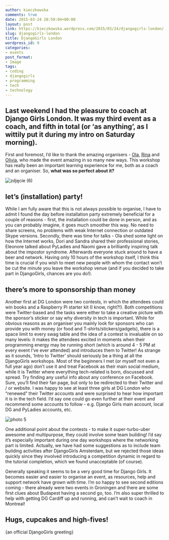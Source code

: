 ```yaml
---
author: kieczkowska
comments: true
date: 2015-03-24 20:59:04+00:00
layout: post
link: https://kieczkowska.wordpress.com/2015/03/24/djangogirls-london/
slug: djangogirls-london
title: DjangoGirls London
wordpress_id: 9
categories:
- events
post_format:
- Image
tags:
- coding
- djangogirls
- programming
- tech
- technology
---
```


## Last weekend I had the pleasure to coach at Django Girls London. It was my third event as a coach, and fifth in total (or ‘as anything’, as I wittily put it during my intro on Saturday morning).


First and foremost, I’d like to thank the amazing organisers - [Ola](https://twitter.com/olasitarska), [Rina](https://twitter.com/rinakursh) and [Olivia](https://twitter.com/Olivia_Jardine), who made the event amazing in so many new ways. This workshop has really been an important learning experience for me, both as a coach and an organiser. So, **what was so perfect about it?**

![zdjęcie (6)](https://kieczkowska.files.wordpress.com/2015/03/zdjecca8cie-6.jpg?w=300)


## **let’s (installation) party!**


While I am fully aware that this is not always possible to organise, I have to admit I found the day before installation party extremely beneficial for a couple of reasons - first, the installation could be done in person, and as you can probably imagine, it goes much smoother this way. No need to share screens, no problems with weak Internet connection or outdated Skype versions. Secondly, there was time for talks - Ola shed some light on how the Internet works, Dori and Sandra shared their professional stories, Eleonore talked about PyLadies and Naomi gave a brilliantly inspiring talk about the impostor syndrome. Afterwards everyone stuck around to have a beer and network. Having only 10 hours of the workshop itself, I think this time is crucial if you wish to meet new people with whom the contact won’t be cut the minute you leave the workshop venue (and if you decided to take part in DjangoGirls, chances are you do!).




## **there’s more to sponsorship than money**


Another first at DG London were two contests, in which the attendees could win books and a Raspberry Pi starter kit (I know, right?!). Both competitions were Twitter-based and the tasks were either to take a creative picture with the sponsor’s sticker or say why diversity in tech is important. While for obvious reasons as an organiser you mainly look for sponsors who can provide you with money (or food and T-shirts/stickers/gadgets), there is a space limit to every swag table and the idea of a contest is invaluable on so many levels: it makes the attendees excited in moments when their programming energy may be running short (which is around 4 - 5 PM at every event I’ve ever attended) and introduces them to Twitter! As strange as it sounds, ‘Intro to Twitter’ should seriously be a thing at all the DjangoGirls workshops. Most of the beginners I met (or myself not even a full year ago) don’t use it and treat Facebook as their main social medium, while it is Twitter where everything tech-related is born, discussed and spread. Try finding any useful info about any conference on Facebook. Sure, you’ll find their fan page, but only to be redirected to their Twitter and / or website. I was happy to see at least three girls at DG London who “renewed” their Twitter accounts and were surprised to hear how important it is in the tech field. I’d say one could go even further at their event and recommend some accounts to follow - e.g. Django Girls main account, local DG and PyLadies accounts, etc.

![photo 5](https://kieczkowska.files.wordpress.com/2015/03/photo-5.jpg?w=300)

One additional point about the contests - to make it super-turbo-uber awesome and multipurpose, they could involve some team building! I’d say it’s especially important during one day workshops where the networking part is limited. Actually, we have had some suggestions as to include team building activities after DjangoGirls Amsterdam, but we rejected those ideas quickly since they involved introducing a competition dynamic in regard to the tutorial completion, which we found unacceptable (of course).

Generally speaking it seems to be a very good time for Django Girls. It becomes easier and easier to organise an event, as resources, help and support network have grown with time. I’m so happy to see second editions coming - there already were two events in Groningen and there are some first clues about Budapest having a second go, too. I’m also super thrilled to help with getting DG Cardiff up and running, and can’t wait to coach in Montreal!




## Hugs, cupcakes and high-fives!


{an official DjangoGirls greeting}
